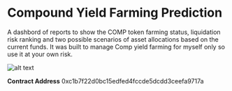 # Compound Yield Farming Prediction
A dashbord of reports to show the COMP token farming status, liquidation risk ranking and two possible scenarios of asset allocations based on the current funds. It was built to manage Comp yield farming for myself only so use it at your own risk. 

![alt text](https://raw.githubusercontent.com/AlexTheCodeMan/myCompFarmingSummary/main/screenshots/screenshot1.png)


**Contract Address** 
0xc1b7f22d0bc15edfed4fccde5dcdd3ceefa9717a 

